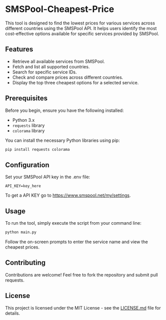 # SMSPool-Cheapest-Price

This tool is designed to find the lowest prices for various services across different countries using the SMSPool API. It helps users identify the most cost-effective options available for specific services provided by SMSPool.

## Features

- Retrieve all available services from SMSPool.
- Fetch and list all supported countries.
- Search for specific service IDs.
- Check and compare prices across different countries.
- Display the top three cheapest options for a selected service.

## Prerequisites

Before you begin, ensure you have the following installed:
- Python 3.x
- `requests` library
- `colorama` library

You can install the necessary Python libraries using pip:

```bash
pip install requests colorama
```

## Configuration

Set your SMSPool API key in the .env file:

```
API_KEY=key_here
```
To get a API KEY go to https://www.smspool.net/my/settings.

## Usage

To run the tool, simply execute the script from your command line:

```bash
python main.py
```

Follow the on-screen prompts to enter the service name and view the cheapest prices.

## Contributing

Contributions are welcome! Feel free to fork the repository and submit pull requests.

## License

This project is licensed under the MIT License - see the [LICENSE.md](LICENSE) file for details.
